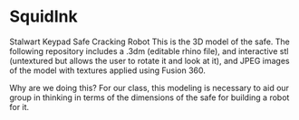 # SquidInk
Stalwart Keypad Safe Cracking Robot
This is the 3D model of the safe. The following repository includes a .3dm (editable rhino file), and interactive stl (untextured but 
allows the user to rotate it and look at it), and JPEG images of the model with textures applied using Fusion 360.

Why are we doing this?
For our class, this modeling is necessary to aid our group in thinking in terms of the dimensions of the safe for building a robot 
for it. 
